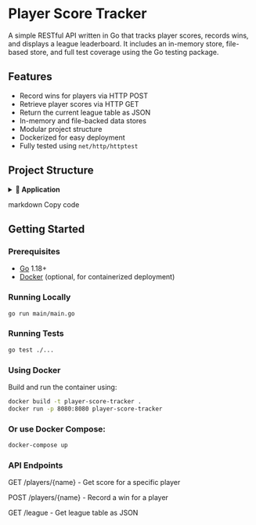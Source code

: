 # Player Score Tracker

A simple RESTful API written in Go that tracks player scores, records wins, and displays a league leaderboard. It includes an in-memory store, file-based store, and full test coverage using the Go testing package.

## Features

- Record wins for players via HTTP POST
- Retrieve player scores via HTTP GET
- Return the current league table as JSON
- In-memory and file-backed data stores
- Modular project structure
- Dockerized for easy deployment
- Fully tested using `net/http/httptest`

## Project Structure

<details>
  <summary><strong>📁 Application</strong></summary>

  <details>
    <summary>📂 Files</summary>

    - file_system_stoe.go  
    - functions.go
    - league.go
    - players.go
   
  </details>

  <details>
    <summary>📂 main</summary>

    - main.go
  </details>

  <details>
    <summary>📂 Servers</summary>

    - server.go  
   
  </details>

  <details>
    <summary>📂 Tests</summary>

    - file_system_store_test.go
    - server_integration_test.go
    - server_test.go  

  </details>


  - docker-compose.yml  
  - Dockerfile  
  - go.mod
</details>


markdown
Copy code

## Getting Started

### Prerequisites

- [Go](https://golang.org/doc/install) 1.18+
- [Docker](https://docs.docker.com/get-docker/) (optional, for containerized deployment)

### Running Locally

```bash
go run main/main.go
```

### Running Tests

```bash
go test ./...
```

### Using Docker
Build and run the container using:


```bash
docker build -t player-score-tracker .
docker run -p 8080:8080 player-score-tracker
```

### Or use Docker Compose:

```bash
docker-compose up
```

### API Endpoints
GET /players/{name} - Get score for a specific player

POST /players/{name} - Record a win for a player

GET /league - Get league table as JSON
